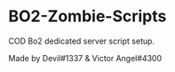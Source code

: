 # BO2-Zombie-Scripts
COD Bo2 dedicated server script setup.

Made by Devil#1337 & Victor Angel#4300
